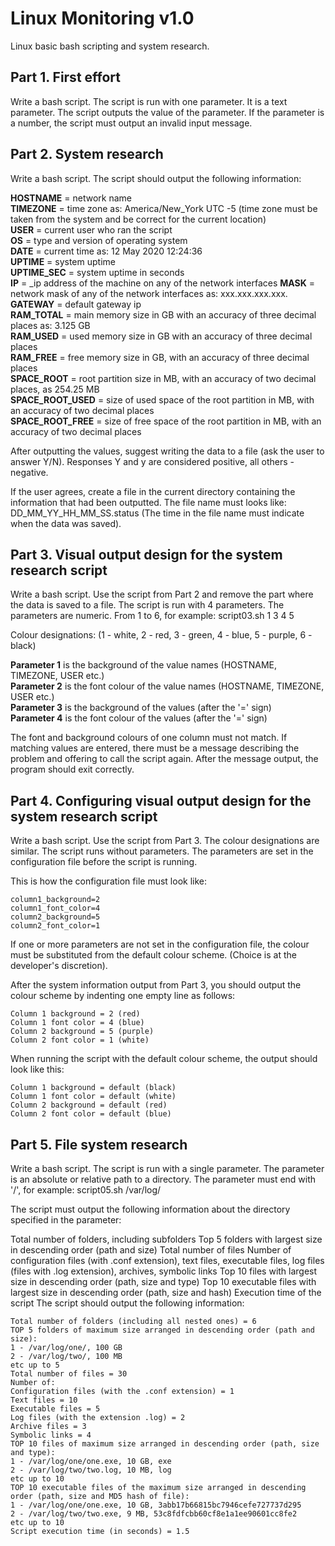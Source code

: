 # Linux Monitoring v1.0
Linux basic bash scripting and system research.

## Part 1. First effort

Write a bash script. The script is run with one parameter. It is a text parameter.
The script outputs the value of the parameter.
If the parameter is a number, the script must output an invalid input message.

## Part 2. System research

Write a bash script. The script should output the following information:

**HOSTNAME** = network name  
**TIMEZONE** = time zone as: America/New_York UTC -5 (time zone must be taken from the system and be correct for the current location)  
**USER** = current user who ran the script  
**OS** = type and version of operating system    
**DATE** = current time as: 12 May 2020 12:24:36    
**UPTIME** = system uptime    
**UPTIME_SEC** = system uptime in seconds    
**IP** = _ip address of the machine on any of the network interfaces    **MASK** = network mask of any of the network interfaces as: xxx.xxx.xxx.xxx.   
**GATEWAY** = default gateway ip   
**RAM_TOTAL** = main memory size in GB with an accuracy of three decimal places as: 3.125 GB   
**RAM_USED** = used memory size in GB with an accuracy of three decimal places    
**RAM_FREE** = free memory size in GB, with an accuracy of three decimal places    
**SPACE_ROOT** = root partition size in MB, with an accuracy of two decimal places, as 254.25 MB   
**SPACE_ROOT_USED** = size of used space of the root partition in MB, with an accuracy of two decimal places    
**SPACE_ROOT_FREE** = size of free space of the root partition in MB, with an accuracy of two decimal places

After outputting the values, suggest writing the data to a file (ask the user to answer Y/N).
Responses Y and y are considered positive, all others - negative.

If the user agrees, create a file in the current directory containing the information that had been outputted. The file name must looks like: DD_MM_YY_HH_MM_SS.status (The time in the file name must indicate when the data was saved).

## Part 3. Visual output design for the system research script

Write a bash script. Use the script from Part 2 and remove the part where the data is saved to a file. The script is run with 4 parameters. The parameters are numeric. From 1 to 6, for example:
script03.sh 1 3 4 5

Colour designations: (1 - white, 2 - red, 3 - green, 4 - blue, 5 - purple, 6 - black)

**Parameter 1** is the background of the value names (HOSTNAME, TIMEZONE, USER etc.)  
**Parameter 2** is the font colour of the value names (HOSTNAME, TIMEZONE, USER etc.)  
**Parameter 3** is  the background of the values (after the '=' sign)  
**Parameter 4** is the font colour of the values (after the '=' sign)

The font and background colours of one column must not match.
If matching values are entered, there must be a message describing the problem and offering to call the script again. After the message output, the program should exit correctly.

## Part 4. Configuring visual output design for the system research script

Write a bash script. Use the script from Part 3. The colour designations are similar. The script runs without parameters. The parameters are set in the configuration file before the script is running.

This is how the configuration file must look like:

    column1_background=2
    column1_font_color=4
    column2_background=5
    column2_font_color=1

If one or more parameters are not set in the configuration file, the colour must be substituted from the default colour scheme. (Choice is at the developer's discretion).

After the system information output from Part 3, you should output the colour scheme by indenting one empty line as follows:

    Column 1 background = 2 (red)
    Column 1 font color = 4 (blue)
    Column 2 background = 5 (purple)
    Column 2 font color = 1 (white)

When running the script with the default colour scheme, the output should look like this:

    Column 1 background = default (black)
    Column 1 font color = default (white)
    Column 2 background = default (red)
    Column 2 font color = default (blue)


## Part 5. File system research

Write a bash script. The script is run with a single parameter.
The parameter is an absolute or relative path to a directory. The parameter must end with '/', for example:
script05.sh /var/log/

The script must output the following information about the directory specified in the parameter:

Total number of folders, including subfolders
Top 5 folders with largest size in descending order (path and size)
Total number of files
Number of configuration files (with .conf extension), text files, executable files, log files (files with .log extension), archives, symbolic links
Top 10 files with largest size in descending order (path, size and type)
Top 10 executable files with largest size in descending order (path, size and hash)
Execution time of the script
The script should output the following information:

    Total number of folders (including all nested ones) = 6
    TOP 5 folders of maximum size arranged in descending order (path and size):
    1 - /var/log/one/, 100 GB
    2 - /var/log/two/, 100 MB
    etc up to 5
    Total number of files = 30
    Number of:
    Configuration files (with the .conf extension) = 1
    Text files = 10
    Executable files = 5
    Log files (with the extension .log) = 2
    Archive files = 3
    Symbolic links = 4
    TOP 10 files of maximum size arranged in descending order (path, size and type):
    1 - /var/log/one/one.exe, 10 GB, exe
    2 - /var/log/two/two.log, 10 MB, log
    etc up to 10
    TOP 10 executable files of the maximum size arranged in descending order (path, size and MD5 hash of file):
    1 - /var/log/one/one.exe, 10 GB, 3abb17b66815bc7946cefe727737d295
    2 - /var/log/two/two.exe, 9 MB, 53c8fdfcbb60cf8e1a1ee90601cc8fe2
    etc up to 10
    Script execution time (in seconds) = 1.5